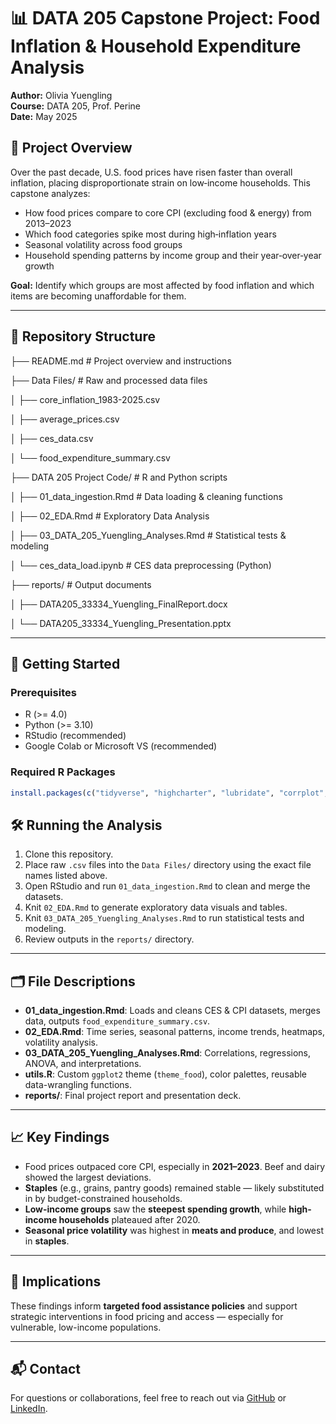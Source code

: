 # 📊 DATA 205 Capstone Project: Food Inflation & Household Expenditure Analysis
**Author:** Olivia Yuengling  
**Course:** DATA 205, Prof. Perine  
**Date:** May 2025

## 📖 Project Overview
Over the past decade, U.S. food prices have risen faster than overall inflation, placing disproportionate strain on low‑income households. This capstone analyzes:

- How food prices compare to core CPI (excluding food & energy) from 2013–2023  
- Which food categories spike most during high‑inflation years  
- Seasonal volatility across food groups  
- Household spending patterns by income group and their year‑over‑year growth  

**Goal:** Identify which groups are most affected by food inflation and which items are becoming unaffordable for them.

---

## 📂 Repository Structure

├── README.md # Project overview and instructions

├── Data Files/ # Raw and processed data files

│ ├── core_inflation_1983-2025.csv

│ ├── average_prices.csv

│ ├── ces_data.csv

│ └── food_expenditure_summary.csv

├── DATA 205 Project Code/ # R and Python scripts

│ ├── 01_data_ingestion.Rmd # Data loading & cleaning functions

│ ├── 02_EDA.Rmd # Exploratory Data Analysis

│ ├── 03_DATA_205_Yuengling_Analyses.Rmd # Statistical tests & modeling

│ └── ces_data_load.ipynb # CES data preprocessing (Python)

├── reports/ # Output documents

│ ├── DATA205_33334_Yuengling_FinalReport.docx

│ └── DATA205_33334_Yuengling_Presentation.pptx


---

## 🚀 Getting Started

### Prerequisites

- R (>= 4.0)  
- Python (>= 3.10)  
- RStudio (recommended)
- Google Colab or Microsoft VS (recommended)

### Required R Packages

```r
install.packages(c("tidyverse", "highcharter", "lubridate", "corrplot", "dplyr", "ggplot2", "stringr", "readr", "tidyr", "scales"))
```
## 🛠️ Running the Analysis

1. Clone this repository.
2. Place raw `.csv` files into the `Data Files/` directory using the exact file names listed above.
3. Open RStudio and run `01_data_ingestion.Rmd` to clean and merge the datasets.
4. Knit `02_EDA.Rmd` to generate exploratory data visuals and tables.
5. Knit `03_DATA_205_Yuengling_Analyses.Rmd` to run statistical tests and modeling.
6. Review outputs in the `reports/` directory.

---

## 🗂️ File Descriptions

- **01_data_ingestion.Rmd**: Loads and cleans CES & CPI datasets, merges data, outputs `food_expenditure_summary.csv`.
- **02_EDA.Rmd**: Time series, seasonal patterns, income trends, heatmaps, volatility analysis.
- **03_DATA_205_Yuengling_Analyses.Rmd**: Correlations, regressions, ANOVA, and interpretations.
- **utils.R**: Custom `ggplot2` theme (`theme_food`), color palettes, reusable data-wrangling functions.
- **reports/**: Final project report and presentation deck.

---

## 📈 Key Findings

- Food prices outpaced core CPI, especially in **2021–2023**. Beef and dairy showed the largest deviations.
- **Staples** (e.g., grains, pantry goods) remained stable — likely substituted in by budget-constrained households.
- **Low-income groups** saw the **steepest spending growth**, while **high-income households** plateaued after 2020.
- **Seasonal price volatility** was highest in **meats and produce**, and lowest in **staples**.

---

## 🎯 Implications

These findings inform **targeted food assistance policies** and support strategic interventions in food pricing and access — especially for vulnerable, low-income populations.

---

## 📬 Contact

For questions or collaborations, feel free to reach out via [GitHub](#https://github.com/oyuengli) or [LinkedIn](#https://www.linkedin.com/in/olivia-yuengling/).

